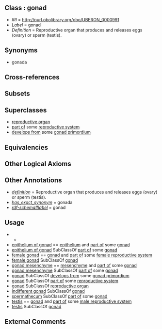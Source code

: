
## Class : gonad

 * *IRI* = http://purl.obolibrary.org/obo/UBERON_0000991
 * *Label* = gonad
 * *Definition* = Reproductive organ that produces and releases eggs (ovary) or sperm (testis).

## Synonyms

 * gonada

## Cross-references


## Subsets


## Superclasses

 * [reproductive organ](../../UBERON/33/UBERON_0003133.md)
 * [part of](../../BFO/50/BFO_0000050.md) some [reproductive system](../../UBERON/90/UBERON_0000990.md)
 * [develops from](../../RO/02/RO_0002202.md) some [gonad primordium](../../UBERON/64/UBERON_0005564.md)

## Equivalencies


## Other Logical Axioms


## Other Annotations

 * *[definition](../../IAO/15/IAO_0000115.md)* = Reproductive organ that produces and releases eggs (ovary) or sperm (testis).
 * *[has_exact_synonym](../../ym/oboInOwl#hasExactSynonym.md)* = gonada
 * *[rdf-schema#label](../../el/rdf-schema#label.md)* = gonad

## Usage

 * -
 * [epithelium of gonad](../../UBERON/09/UBERON_0004909.md) == [epithelium](../../UBERON/83/UBERON_0000483.md) and [part of](../../BFO/50/BFO_0000050.md) some [gonad](../../UBERON/91/UBERON_0000991.md)
 * [epithelium of gonad](../../UBERON/09/UBERON_0004909.md) SubClassOf [part of](../../BFO/50/BFO_0000050.md) some [gonad](../../UBERON/91/UBERON_0000991.md)
 * [female gonad](../../UBERON/92/UBERON_0000992.md) == [gonad](../../UBERON/91/UBERON_0000991.md) and [part of](../../BFO/50/BFO_0000050.md) some [female reproductive system](../../UBERON/74/UBERON_0000474.md)
 * [female gonad](../../UBERON/92/UBERON_0000992.md) SubClassOf [gonad](../../UBERON/91/UBERON_0000991.md)
 * [gonad mesenchyme](../../UBERON/55/UBERON_0003855.md) == [mesenchyme](../../UBERON/04/UBERON_0003104.md) and [part of](../../BFO/50/BFO_0000050.md) some [gonad](../../UBERON/91/UBERON_0000991.md)
 * [gonad mesenchyme](../../UBERON/55/UBERON_0003855.md) SubClassOf [part of](../../BFO/50/BFO_0000050.md) some [gonad](../../UBERON/91/UBERON_0000991.md)
 * [gonad](../../UBERON/91/UBERON_0000991.md) SubClassOf [develops from](../../RO/02/RO_0002202.md) some [gonad primordium](../../UBERON/64/UBERON_0005564.md)
 * [gonad](../../UBERON/91/UBERON_0000991.md) SubClassOf [part of](../../BFO/50/BFO_0000050.md) some [reproductive system](../../UBERON/90/UBERON_0000990.md)
 * [gonad](../../UBERON/91/UBERON_0000991.md) SubClassOf [reproductive organ](../../UBERON/33/UBERON_0003133.md)
 * [indifferent gonad](../../UBERON/17/UBERON_0009117.md) SubClassOf [gonad](../../UBERON/91/UBERON_0000991.md)
 * [spermathecum](../../UBERON/94/UBERON_0000994.md) SubClassOf [part of](../../BFO/50/BFO_0000050.md) some [gonad](../../UBERON/91/UBERON_0000991.md)
 * [testis](../../UBERON/73/UBERON_0000473.md) == [gonad](../../UBERON/91/UBERON_0000991.md) and [part of](../../BFO/50/BFO_0000050.md) some [male reproductive system](../../UBERON/79/UBERON_0000079.md)
 * [testis](../../UBERON/73/UBERON_0000473.md) SubClassOf [gonad](../../UBERON/91/UBERON_0000991.md)

## External Comments

